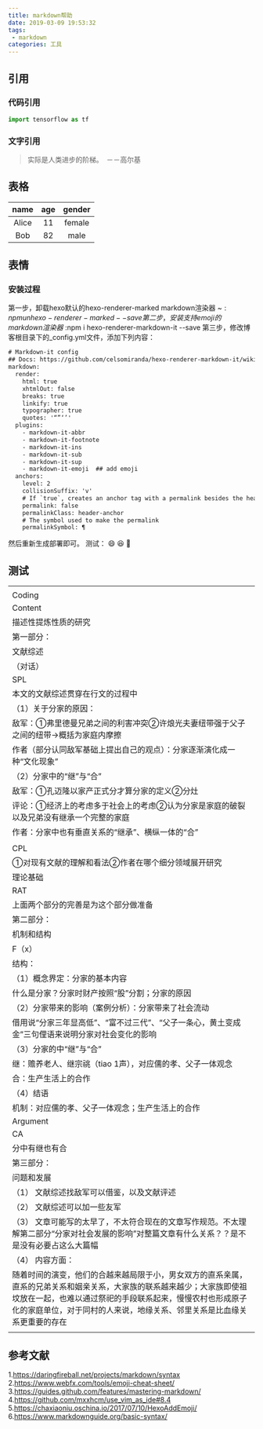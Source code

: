 ```yaml
---
title: markdown帮助
date: 2019-03-09 19:53:32
tags:
 - markdown
categories: 工具
---
```


## 引用
### 代码引用
``` python
import tensorflow as tf
```

### 文字引用
> 实际是人类进步的阶梯。　－－高尔基


## 表格
|  name | age | gender|
| :-: | :-: | :-: |
|Alice|11 | female|  
| Bob| 82 | male |

## 表情
### 安装过程
第一步，卸载hexo默认的hexo-renderer-marked markdown渲染器
~$:npm un hexo-renderer-marked --save
第二步，安装支持emoji的markdown渲染器
~$:npm i hexo-renderer-markdown-it --save
第三步，修改博客根目录下的\_config.yml文件，添加下列内容：
``` txt
# Markdown-it config
## Docs: https://github.com/celsomiranda/hexo-renderer-markdown-it/wiki
markdown:
  render:
    html: true
    xhtmlOut: false
    breaks: true
    linkify: true
    typographer: true
    quotes: '“”‘’'
  plugins:
    - markdown-it-abbr
    - markdown-it-footnote
    - markdown-it-ins
    - markdown-it-sub
    - markdown-it-sup
    - markdown-it-emoji  ## add emoji
  anchors:
    level: 2
    collisionSuffix: 'v'
    # If `true`, creates an anchor tag with a permalink besides the heading.
    permalink: false  
    permalinkClass: header-anchor
    # The symbol used to make the permalink
    permalinkSymbol: ¶
```

然后重新生成部署即可。
测试：
:smile:
:laughing:
:nose:

## 测试
<table>
   <tr>
      <td></td>
   </tr>
   <tr>
      <td>Coding</td>
   </tr>
   <tr>
      <td>Content</td>
   </tr>
   <tr>
      <td>描述性提炼性质的研究</td>
   </tr>
   <tr>
      <td>第一部分：</td>
   </tr>
   <tr>
      <td>文献综述</td>
   </tr>
   <tr>
      <td>（对话）</td>
   </tr>
   <tr>
      <td>SPL</td>
   </tr>
   <tr>
      <td>本文的文献综述贯穿在行文的过程中</td>
   </tr>
   <tr>
      <td>（1）关于分家的原因：</td>
   </tr>
   <tr>
      <td>敌军：①弗里德曼兄弟之间的利害冲突②许烺光夫妻纽带强于父子之间的纽带→概括为家庭内摩擦</td>
   </tr>
   <tr>
      <td>作者（部分认同敌军基础上提出自己的观点）：分家逐渐演化成一种“文化现象”</td>
   </tr>
   <tr>
      <td>（2）分家中的“继”与“合”</td>
   </tr>
   <tr>
      <td>敌军：①孔迈隆以家产正式分才算分家的定义②分灶</td>
   </tr>
   <tr>
      <td>评论：①经济上的考虑多于社会上的考虑②认为分家是家庭的破裂以及兄弟没有继承一个完整的家庭</td>
   </tr>
   <tr>
      <td>作者：分家中也有垂直关系的“继承”、横纵一体的“合”</td>
   </tr>
   <tr>
      <td></td>
   </tr>
   <tr>
      <td>CPL</td>
   </tr>
   <tr>
      <td>①对现有文献的理解和看法②作者在哪个细分领域展开研究</td>
   </tr>
   <tr>
      <td>理论基础</td>
   </tr>
   <tr>
      <td>RAT</td>
   </tr>
   <tr>
      <td>上面两个部分的完善是为这个部分做准备</td>
   </tr>
   <tr>
      <td>第二部分：</td>
   </tr>
   <tr>
      <td>机制和结构</td>
   </tr>
   <tr>
      <td>F（x）</td>
   </tr>
   <tr>
      <td>结构： </td>
   </tr>
   <tr>
      <td>（1）概念界定：分家的基本内容</td>
   </tr>
   <tr>
      <td>什么是分家？分家时财产按照“股”分割；分家的原因</td>
   </tr>
   <tr>
      <td>（2）分家带来的影响（案例分析）：分家带来了社会流动</td>
   </tr>
   <tr>
      <td>  借用说“分家三年显高低”、“富不过三代”、“父子一条心，黄土变成金”三句俚语来说明分家对社会变化的影响</td>
   </tr>
   <tr>
      <td>（3）分家的中“继”与“合”</td>
   </tr>
   <tr>
      <td>  继：赡养老人、继宗祧（tiao 1声），对应儒的孝、父子一体观念</td>
   </tr>
   <tr>
      <td>  合：生产生活上的合作</td>
   </tr>
   <tr>
      <td>（4）结语</td>
   </tr>
   <tr>
      <td>机制：对应儒的孝、父子一体观念；生产生活上的合作</td>
   </tr>
   <tr>
      <td>Argument</td>
   </tr>
   <tr>
      <td>CA</td>
   </tr>
   <tr>
      <td>分中有继也有合</td>
   </tr>
   <tr>
      <td>第三部分：</td>
   </tr>
   <tr>
      <td>问题和发展</td>
   </tr>
   <tr>
      <td>    （1） 文献综述找敌军可以借鉴，以及文献评述</td>
   </tr>
   <tr>
      <td>    （2） 文献综述可以加一些友军</td>
   </tr>
   <tr>
      <td>    （3） 文章可能写的太早了，不太符合现在的文章写作规范。不太理解第二部分“分家对社会发展的影响”对整篇文章有什么关系？？是不是没有必要占这么大篇幅</td>
   </tr>
   <tr>
      <td>    （4） 内容方面：</td>
   </tr>
   <tr>
      <td>随着时间的演变，他们的合越来越局限于小，男女双方的直系亲属，直系的兄弟关系和姻亲关系，大家族的联系越来越少；大家族即使祖坟放在一起，也难以通过祭祀的手段联系起来，慢慢农村也形成原子化的家庭单位，对于同村的人来说，地缘关系、邻里关系是比血缘关系更重要的存在</td>
   </tr>
   <tr>
      <td></td>
   </tr>
</table>

## 参考文献
1.https://daringfireball.net/projects/markdown/syntax
2.https://www.webfx.com/tools/emoji-cheat-sheet/
3.https://guides.github.com/features/mastering-markdown/
4.https://github.com/mxxhcm/use_vim_as_ide#8.4
5.https://chaxiaoniu.oschina.io/2017/07/10/HexoAddEmoji/
6.https://www.markdownguide.org/basic-syntax/
